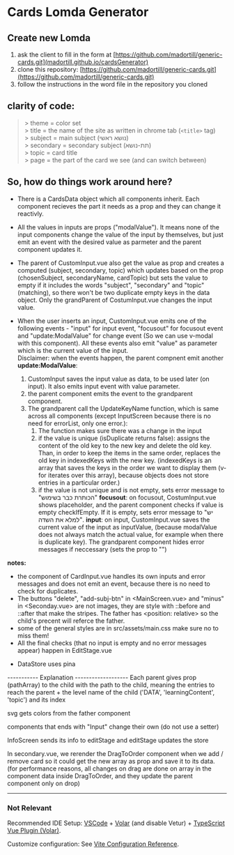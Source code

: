 # Cards Lomda Generator
## Create new Lomda
1. ask the client to fill in the form at [https://github.com/madortill/generic-cards.git](madortill.github.io/cardsGenerator)
2. clone this repository: [https://github.com/madortill/generic-cards.git](https://github.com/madortill/generic-cards.git)
3. follow the instructions in the word file in the repository you cloned

## clarity of code:  
 >\> theme = color set  
 >\> title = the name of the site as written in chrome tab (`<title>` tag)  
 >\> subject = main subject (נושא ראשי)  
 >\> secondary = secondary subject (תת-נושא)  
 >\> topic = card title  
 >\> page = the part of the card we see (and can switch between)  

 ## So, how do things work around here?
 - There is a CardsData object which all components inherit. Each component recieves the part it needs as a prop and they can change it reactivly.  

 - All the values in inputs are props ("modalValue"). It means none of the input components change the value of the input by themselves, but just emit an event with the desired value as parmeter and the parent component updates it.    
 - The parent of CustomInput.vue also get the value as prop and creates a computed (subject, secondary, topic) which updates based on the prop (chosenSubject, secondaryName, cardTopic) but sets the value to empty if it includes the words "subject", "secondary" and "topic" (matching), so there won't be two duplicate empty keys in the data object. Only the grandParent of CostumInput.vue changes the input value. 
 - When the user inserts an input, CustomInput.vue emits one of the following events - "input" for input event, "focusout" for focusout event and "update:ModalValue" for change event (So we can use v-modal with this component). All these events also emit "value" as parameter which is the current value of the input.   
 Disclaimer: when the events happen, the parent compnent emit another 
 **update:ModalValue**:
    1. CustomInput saves the input value as data, to be used later (on input). It also emits input event with value parameter.
    2. the parent component emits the event to the grandparent component.
    3. The grandparent call the UpdateKeyName function, which is same across all components (except InputScreen because there is no need for errorList, only one error.):
        1. The function makes sure there was a change in the input 
        2. if the value is unique (isDuplicate returns false):
            assigns the content of the old key to the new key and delete the old key.
            Than, in order to keep the items in the same order, replaces the old key in indexedKeys with the new key.
            (indexedKeys is an array that saves the keys in the order we want to display them (v-for iterates over this array), because objects does not store entries in a particular order.)
        3. if the value is not unique and is not empty, sets error message to "הכותרת כבר בשימוש"
 **focusout**: on focusout, CostumInput.vue shows placeholder, and the parent component checks if value is empty checkIfEmpty. If it is empty, sets error message to "יש למלא את השדה".
 **input**: on input, CustomInput.vue saves the current value of the input as inputValue, (because modalValue does not always match the actual value, for example when there is duplicate key).
 The grandparent component hides error messages if neccessary (sets the prop to "")

**notes:** 
- the component of CardInput.vue handles its own inputs and error messages and does not emit an event, because there is no need to check for duplicates.
- The buttons "delete", "add-subj-btn" in <MainScreen.vue> and "minus" in <Seconday.vue> are not images, they are style with ::before and ::after that     make the stripes. The father has <position: relative> so the child's precent will referce the father.
- some of the general styles are in src/assets/main.css make sure no to miss them!
- All the final checks (that no input is empty and no error messages appear) happen in EditStage.vue

* DataStore uses pina


----------- Explanation -------------------
Each parent gives prop (pathArray) to the child with the path to the child, meaning the entries to reach
 the parent + the level name of the child ('DATA', 'learningContent', 'topic') and its index

svg gets colors from the father component

components that ends with "Input" change their own (do not use a setter)

InfoScreen sends its info to editStage and editStage updates the store

In secondary.vue, we rerender the DragToOrder component when we add / remove card so it could get the new array as prop and save it  to its data.
(for performance reasons, all changes on drag are done on array in the component data inside DragToOrder, and they update the parent component only on drop)

-----------------------------------------------

### Not Relevant

Recommended IDE Setup:
[VSCode](https://code.visualstudio.com/) + [Volar](https://marketplace.visualstudio.com/items?itemName=Vue.volar) (and disable Vetur) + [TypeScript Vue Plugin (Volar)](https://marketplace.visualstudio.com/items?itemName=Vue.vscode-typescript-vue-plugin).

Customize configuration:
See [Vite Configuration Reference](https://vitejs.dev/config/).
